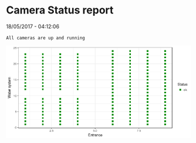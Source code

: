 Camera Status report
================
18/05/2017 - 04:12:06

    All cameras are up and running

![](camreport_files/figure-markdown_github/unnamed-chunk-2-1.png)
